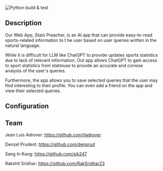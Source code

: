 ![Python build & test](https://github.com/software-students-spring2024/5-final-project-spring-2024-finalfive/actions/workflows/web.yml/badge.svg) 

## Description

Our Web App, Stats Preacher, is an AI app that can provide easy-to-read sports-related information 
to t he user based on user queries written in the natural language. 

While it is difficult for LLM like ChatGPT to provide updates sports statistics due to  lack of relevant information, Out app allows ChatGPT to gain access to sport statistics from statmuse to provide an accurate and consise analysis of the user's queries.

Furthermore, the app allows you to save selected queries that the user may find interesting to their profile. You can even add a friend on the app and view their selected queries. 

## Configuration

## Team

Jean Luis Adrover: https://github.com/jladrover

Denzel Prudent: https://github.com/denprud

Sang In Kang: https://github.com/sik247

Rakshit Sridhar: https://github.com/RakSridhar23